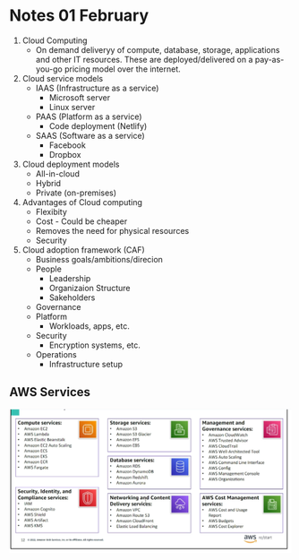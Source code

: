 # Notes 01 February

1. Cloud Computing
   - On demand deliveryy of compute, database, storage, applications and other IT resources. These are deployed/delivered on a pay-as-you-go pricing model over the internet.
2. Cloud service models
   - IAAS (Infrastructure as a service)
     - Microsoft server
     - Linux server
   - PAAS (Platform as a service)
     - Code deployment (Netlify)
   - SAAS (Software as a service)
     - Facebook
     - Dropbox
3. Cloud deployment models
   - All-in-cloud
   - Hybrid
   - Private (on-premises)
4. Advantages of Cloud computing
   - Flexibity
   - Cost - Could be cheaper
   - Removes the need for physical resources
   - Security
5. Cloud adoption framework (CAF)
   - Business goals/ambitions/direcion
   - People
     - Leadership
     - Organizaion Structure
     - Sakeholders
   - Governance
   - Platform
     - Workloads, apps, etc.
   - Security
     - Encryption systems, etc.
   - Operations
     - Infrastructure setup

## AWS Services

![aws services](aws-services.png)
